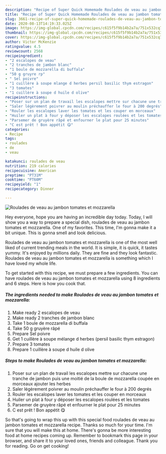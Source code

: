```yaml
---
description: "Recipe of Super Quick Homemade Roulades de veau au jambon tomates et mozzarella"
title: "Recipe of Super Quick Homemade Roulades de veau au jambon tomates et mozzarella"
slug: 3661-recipe-of-super-quick-homemade-roulades-de-veau-au-jambon-tomates-et-mozzarella
date: 2020-08-13T14:19:33.025Z
image: https://img-global.cpcdn.com/recipes/c615f5f9b14b2a7a/751x532cq70/roulades-de-veau-au-jambon-tomates-et-mozzarella-photo-principale-de-la-recette.jpg
thumbnail: https://img-global.cpcdn.com/recipes/c615f5f9b14b2a7a/751x532cq70/roulades-de-veau-au-jambon-tomates-et-mozzarella-photo-principale-de-la-recette.jpg
cover: https://img-global.cpcdn.com/recipes/c615f5f9b14b2a7a/751x532cq70/roulades-de-veau-au-jambon-tomates-et-mozzarella-photo-principale-de-la-recette.jpg
author: Victor McKenzie
ratingvalue: 4.5
reviewcount: 2568
recipeingredient:
- "2 escalopes de veau"
- "2 tranches de jambon blanc"
- "1 boule de mozzarella di buffala"
- "50 g gruyre rp"
- " Sel poivre"
- "1 cuillère à soupe mlange d herbes persil basilic thym estragon"
- "3 tomates"
- "1 cuillère à soupe d huile d olive"
recipeinstructions:
- "Poser sur un plan de travail les escalopes mettre sur chacune une tranche de jambon puis une moitié de la boule de mozzarella coupée en morceaux ajouter les herbes"
- "Saler légèrement poivrer au moulin préchauffer le four à 200 degrés"
- "Rouler les escalopes laver les tomates et les couper en morceaux"
- "Huiler un plat à four y déposer les escalopes roulées et les tomates"
- "Parsemer de gruyère râpé et enfourner le plat pour 25 minutes"
- "C est prêt ! Bon appétit 😋"
categories:
- Recipe
tags:
- roulades
- de
- veau

katakunci: roulades de veau 
nutrition: 219 calories
recipecuisine: American
preptime: "PT31M"
cooktime: "PT60M"
recipeyield: "1"
recipecategory: Dinner

---
```



![Roulades de veau au jambon tomates et mozzarella](https://img-global.cpcdn.com/recipes/c615f5f9b14b2a7a/751x532cq70/roulades-de-veau-au-jambon-tomates-et-mozzarella-photo-principale-de-la-recette.jpg)

Hey everyone, hope you are having an incredible day today. Today, I will show you a way to prepare a special dish, roulades de veau au jambon tomates et mozzarella. One of my favorites. This time, I'm gonna make it a bit unique. This is gonna smell and look delicious.

Roulades de veau au jambon tomates et mozzarella is one of the most well liked of current trending meals in the world. It is simple, it is quick, it tastes yummy. It's enjoyed by millions daily. They are fine and they look fantastic. Roulades de veau au jambon tomates et mozzarella is something which I have loved my whole life.




To get started with this recipe, we must prepare a few ingredients. You can have roulades de veau au jambon tomates et mozzarella using 8 ingredients and 6 steps. Here is how you cook that.

<!--inarticleads1-->

##### The ingredients needed to make Roulades de veau au jambon tomates et mozzarella:

1. Make ready 2 escalopes de veau
1. Make ready 2 tranches de jambon blanc
1. Take 1 boule de mozzarella di buffala
1. Take 50 g gruyère râpé
1. Prepare  Sel poivre
1. Get 1 cuillère à soupe mélange d herbes (persil basilic thym estragon)
1. Prepare 3 tomates
1. Prepare 1 cuillère à soupe d huile d olive




<!--inarticleads2-->

##### Steps to make Roulades de veau au jambon tomates et mozzarella:

1. Poser sur un plan de travail les escalopes mettre sur chacune une tranche de jambon puis une moitié de la boule de mozzarella coupée en morceaux ajouter les herbes
1. Saler légèrement poivrer au moulin préchauffer le four à 200 degrés
1. Rouler les escalopes laver les tomates et les couper en morceaux
1. Huiler un plat à four y déposer les escalopes roulées et les tomates
1. Parsemer de gruyère râpé et enfourner le plat pour 25 minutes
1. C est prêt ! Bon appétit 😋




So that's going to wrap this up with this special food roulades de veau au jambon tomates et mozzarella recipe. Thanks so much for your time. I'm sure that you will make this at home. There's gonna be more interesting food at home recipes coming up. Remember to bookmark this page in your browser, and share it to your loved ones, friends and colleague. Thank you for reading. Go on get cooking!
